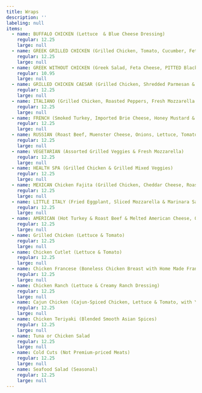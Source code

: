 ```yaml
---
title: Wraps
description: ''
labeling: null
items:
  - name: BUFFALO CHICKEN (Lettuce  & Blue Cheese Dressing)
    regular: 12.25
    large: null
  - name: GREEK GRILLED CHICKEN (Grilled Chicken, Tomato, Cucumber, Feta, Pitted Black Kalamata Olives)
    regular: 12.25
    large: null
  - name: GREEK WITHOUT CHICKEN (Greek Salad, Feta Cheese, PITTED Black Kalamata Olives)
    regular: 10.95
    large: null
  - name: GRILLED CHICKEN CAESAR (Grilled Chicken, Shredded Parmesan & Caesar Dressing)
    regular: 12.25
    large: null
  - name: ITALIANO (Grilled Chicken, Roasted Peppers, Fresh Mozzarella & Pesto Sauce)
    regular: 12.25
    large: null
  - name: FRENCH (Smoked Turkey, Imported Brie Cheese, Honey Mustard & Lettuce)
    regular: 12.25
    large: null
  - name: RUSSIAN (Roast Beef, Muenster Cheese, Onions, Lettuce, Tomato & Russian Dressing)
    regular: 12.25
    large: null
  - name: VEGETARIAN (Assorted Grilled Veggies & Fresh Mozzarella)
    regular: 12.25
    large: null
  - name: HEALTH SPA (Grilled Chicken & Grilled Mixed Veggies)
    regular: 12.25
    large: null
  - name: MEXICAN Chicken Fajita (Grilled Chicken, Cheddar Cheese, Roasted Peppers, Onions & Fajita Sauce)
    regular: 12.25
    large: null
  - name: LITTLE ITALY (Fried Eggplant, Sliced Mozzarella & Marinara Sauce)
    regular: 12.25
    large: null
  - name: AMERICAN (Hot Turkey & Roast Beef & Melted American Cheese, Onion, Lettuce & Mayo)
    regular: 12.25
    large: null
  - name: Grilled Chicken (Lettuce & Tomato)
    regular: 12.25
    large: null
  - name: Chicken Cutlet (Lettuce & Tomato)
    regular: 12.25
    large: null
  - name: Chicken Francese (Boneless Chicken Breast with Home Made Francese Sauce)
    regular: 12.25
    large: null
  - name: Chicken Ranch (Lettuce & Creamy Ranch Dressing)
    regular: 12.25
    large: null
  - name: Cajun Chicken (Cajun-Spiced Chicken, Lettuce & Tomato, with Your Choice of Cheese)
    regular: 12.25
    large: null
  - name: Chicken Teriyaki (Blended Smooth Asian Spices)
    regular: 12.25
    large: null
  - name: Tuna or Chicken Salad
    regular: 12.25
    large: null
  - name: Cold Cuts (Not Premium-priced Meats)
    regular: 12.25
    large: null
  - name: Seafood Salad (Seasonal)
    regular: 12.25
    large: null
---
```


